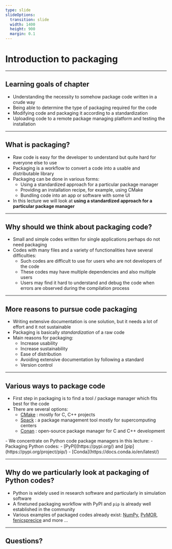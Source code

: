 ```yaml
---
type: slide
slideOptions:
  transition: slide
  width: 1400
  height: 900
  margin: 0.1
---
```


<style>
  .reveal strong {
  font-weight: bold;
    color: orange;
  }
  .reveal p {
    text-align: left;
  }
  .reveal section h1 {
    color: orange;
  }
  .reveal section h2 {
    color: orange;
  }
</style>

# Introduction to packaging

---

## Learning goals of chapter

- Understanding the necessity to somehow package code written in a crude way
- Being able to determine the type of packaging required for the code
- Modifying code and packaging it according to a standardization
- Uploading code to a remote package managing platform and testing the installation

---

## What is packaging?

- Raw code is easy for the developer to understand but quite hard for everyone else to use
- Packaging is a workflow to convert a code into a usable and distributable library
- Packaging can be done in various forms:
    - Using a standardized approach for a particular package manager
    - Providing an installation recipe, for example, using CMake
    - Bundling code into an app or software with some UI
- In this lecture we will look at **using a standardized approach for a particular package manager**

---

## Why should we think about packaging code?

- Small and simple codes written for single applications perhaps do not need packaging
- Codes with many files and a variety of functionalities have several difficulties:
    - Such codes are difficult to use for users who are not developers of the code
    - These codes may have multiple dependencies and also multiple users
    - Users may find it hard to understand and debug the code when errors are observed during the compilation process

---

## More reasons to pursue code packaging

- Writing extensive documentation is one solution, but it needs a lot of effort and it not sustainable
- Packaging is basically *standardization* of a raw code
- Main reasons for packaging:
    - Increase usability
    - Increase sustainability
    - Ease of distribution
    - Avoiding extensive documentation by following a standard
    - Version control

---

## Various ways to package code

- First step in packaging is to find a tool / package manager which fits best for the code
- There are several options:
    - [CMake](https://cmake.org/) <span>: mostly for C, C++ projects<!-- .element: class="fragment" data-fragment-index="1" --></span>
    - [Spack](https://spack.io/) <span>: a package management tool mostly for supercomputing centers<!-- .element: class="fragment" data-fragment-index="1" --></span>
    - [Conan](https://conan.io/) <span>: open-source package manager for C and C++ development<!-- .element: class="fragment" data-fragment-index="1" --></span>
<span>
- We concentrate on Python code package managers in this lecture:
    - Packaging Python codes:
    - [PyPI](https://pypi.org/) and [pip](https://pypi.org/project/pip/)
    - [Conda](https://docs.conda.io/en/latest/)
    <!-- .element: class="fragment" data-fragment-index="2" --></span>

---

## Why do we particularly look at packaging of Python codes?

- Python is widely used in research software and particularly in simulation software
- A finetuned packaging workflow with PyPI and `pip` is already well established in the community
- Various examples of packaged codes already exist: [NumPy](https://pypi.org/project/numpy/), [PyMOR](https://pypi.org/project/pymor/), [fenicsprecice](https://pypi.org/project/fenicsprecice/) and more ...

---

## Questions?

